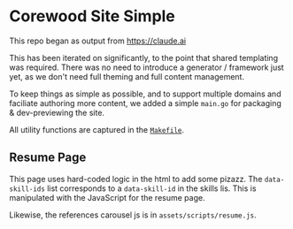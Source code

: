 # Corewood Site Simple

This repo began as output from https://claude.ai

This has been iterated on significantly, to the point that shared templating was required. There was no need to introduce a generator / framework just yet, as we don't need full theming and full content management. 

To keep things as simple as possible, and to support multiple domains and faciliate authoring more content, we added a simple `main.go` for packaging & dev-previewing the site.

All utility functions are captured in the [`Makefile`](./Makefile).

## Resume Page

This page uses hard-coded logic in the html to add some pizazz. The `data-skill-ids` list corresponds to a `data-skill-id` in the skills lis. This is manipulated with the JavaScript for the resume page.

Likewise, the references carousel js is in `assets/scripts/resume.js`.
